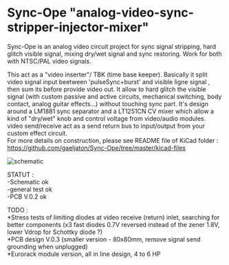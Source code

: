 # Sync-Ope  "analog-video-sync-stripper-injector-mixer"
Sync-Ope is an analog video circuit project for sync signal stripping, hard glitch visible signal, mixing dry/wet signal and sync restoring.
Work for both with NTSC/PAL video signals.

This act as a "video inserter"/ TBK (time base keeper). Basically it split video signal input beetween 'pulseSync+burst' and visible ligne signal , then sum its before provide video out. It allow to hard glitch the visible signal (with custom passive and active circuits, mechanical switching, body contact, analog guitar effects...) without touching sync part. It's design around a LM1881 sync separator and a LT1251CN CV mixer which allow a kind of "dry/wet" knob and control voltage from video/audio modules.  
video send/receive act as a send return bus to input/output from your custom effect circuit.  
For more details on construction, please see README file of KiCad folder : https://github.com/gaeljaton/Sync-Ope/tree/master/kicad-files  

![schematic](../master/schV01.png)

STATUT :   
-Schematic ok  
-general test ok  
-PCB V.0.2 ok  
  
TODO :  
*Stress tests of limiting diodes at video receive (return) inlet, searching for better components (x3 fast diodes 0.7V reversed instead of the zener 1.8V, lower Vdrop for Schottky diode ?)  
*PCB design V.0.3 (smaller version - 80x80mm, remove signal send grounding when unplugged)  
*Eurorack module version, all in line design, 4 to 6 HP


